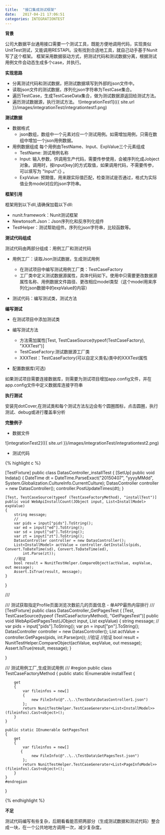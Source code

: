 ```yaml
---
title:  "接口集成测试框架"
date:   2017-04-21 17:06:51
categories: INTEGRATIONTEST
---
```


**背景**

公司大数据平台通用接口需要一个测试工具，既能方便地调用代码，实现类似UnitTest测试，又能调用RESTAPI。没有找到合适地工具，就自己动手基于Nunit写了这个框架。
框架采用数据驱动方式，把测试代码和测试数据分离，根据测试用例文件会动态生成多个case，并执行。

**实现思路**

- 分离测试代码和测试数据，把测试数据填写到外部的json文件中。
- 读取json文件的测试数据，序列化json字符串为TestCase集合。
- 遍历TestCase，生成TestCaseData集合，做为测试数据源返回给测试方法。
- 遍历测试数据源，执行测试方法。
![integrationTest1]({{ site.url }}/images/integrationTest/integrationtest1.png)

**测试数据**

- 数据格式
	- json数组，数组中一个元素对应一个测试用例。如需增加用例，只需在数组中增加一个json用例数据。
- 用例数据组成
	每个用例由TestName、Input、ExpValue三个元素组成
	- TestName: 测试用例名称
	- Input: 输入参数，供调用生产代码，需要传参使用，会被序列化成Jobject对象。调用时，按input[key]的方式取值，如果调用代码，不需要传参，可以填写为 "Input":{} 。
	- ExpValue: 预期值，用来跟实际值匹配，检查测试是否通过，格式为实际值业务model对应的json字符串。

**框架引用**

框架用到以下dll,请确保加载以下dll:
- nunit.framework：Nunit测试框架
- Newtonsoft.Json：Json序列化和反序列化组件
- TestHelper：测试帮助组件。序列化json字符串，比较函数等。

**测试代码组成**

测试代码由两部分组成：用例工厂和测试代码

- 用例工厂：读取Json测试数据，生成测试用例
	- 在测试项目中编写测试用例工厂类：TestCaseFactory
	- 工厂类中定义测试数据源属性，具体代码如下。使用中只需要更改数据源属性名称、用例数据文件路径、更改相应model类型（这个model用来序列化json数据中的expValue的内容）

- 测试代码：编写测试类，测试方法

**编写测试**

- 在测试项目中添加测试类

- 编写测试方法

	- 方法需加属性[Test, TestCaseSource(typeof(TestCaseFactory), "XXXTest")]
	- TestCaseFactory:测试数据源工厂类
	- XXXTest：TestCaseFactory(可以自定义类名)类中的XXXTest属性

- 配置数据库(可选)

如果测试项目需要连接数据库，则需要为测试项目增加app.config文件，并在app.config文件中定义数据库连接字符串

**执行测试**

安装完dotCover,在测试类和每个测试方法左边会有个圆圈图标，点击圆圈，执行测试、debug或进行覆盖率分析

**完整例子**

- 数据文件

![integrationTest2]({{ site.url }}/images/integrationTest/integrationtest2.png)

- 测试代码

{% highlight c %}

[TestFixture]
public class DatasController_installTest
{
     [SetUp]
      public void Indata()
      {
          DateTime dt = DateTime.ParseExact("20150407", "yyyyMMdd",
              System.Globalization.CultureInfo.CurrentCulture);
          DatasController controller = new DatasController();
          controller.PostUpdateTimes(dt);
      }

    [Test, TestCaseSource(typeof (TestCaseFactoryMethod), "installTest")]
    public void WebApiInstallCount(JObject input, List<InstallModel> expValue)
    {
        string message;
        //
        var pids = input["pids"].ToString();
        var ed = input["ed"].ToString();
        var sd = input["sd"].ToString();
        var zt = input["zt"].ToString();
        DatasController controller = new DatasController();
        List<InstallModel> actValue = controller.GetInstalls(pids, Convert.ToDateTime(sd), Convert.ToDateTime(ed),
            int.Parse(zt));
        //验证
        bool result = NunitTestHelper.CompareObject(actValue, expValue, out message);
        Assert.IsTrue(result, message);
    }
}

/// <summary>
/// 测试获取指定Profile页面浏览次数前几的页面信息 - 单APP最热内容排行
/// </summary>
[TestFixture]
public class DatasController_GetPagesTest
{
    [Test, TestCaseSource(typeof (TestCaseFactoryMethod), "GetPagesTest")]
    public void WebApiGetPagesTest(JObject input, List<PageInfoModel> expValue)
    {
        string message;
        //
        var pids = input["pids"].ToString();
        var pn = input["pn"].ToString();
        DatasController controller = new DatasController();
        List<PageInfoModel> actValue = controller.GetPages(pids, int.Parse(pn));
        //验证
        //验证
        bool result = NunitTestHelper.CompareObject(actValue, expValue, out message);
        Assert.IsTrue(result, message);
    }


}

///   测试用例工厂,生成测试用例
/// 
#region
public class TestCaseFactoryMethod
{
    public static IEnumerable installTest
    {

        get
        {
            var fileinfos = new[]
            {
                new FileInfo(@"..\..\TestData\DatasController1.json")
            };
            return NunitTestHelper.TestCaseGenerater<List<InstallModel>>(fileinfos).Cast<object>();
        }
    }

    public static IEnumerable GetPagesTest
    {
        get
        {
            var fileinfos = new[]
           {
                new FileInfo(@"..\..\TestData\GetPagesTest.json")
            };
            return NunitTestHelper.TestCaseGenerater<List<PageInfoModel>>(fileinfos).Cast<object>();
        }
    }
    #endregion
}

{% endhighlight %}

**不足**

测试代码编写有些复杂，后期看看能否把两部分（生成测试数据和测试代码）整合成一块，在一个公共地地方调用一次，减少复杂度。